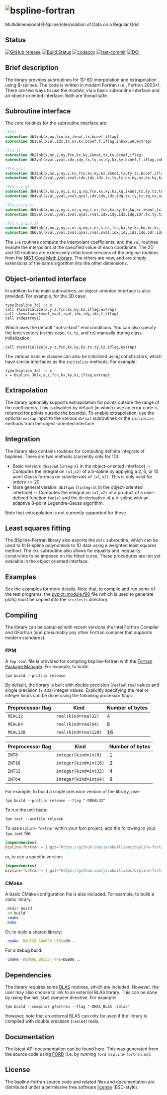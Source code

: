 ![bspline-fortran](/media/bspline-fortran.png)
============

Multidimensional B-Spline Interpolation of Data on a Regular Grid

## Status

[![GitHub release](https://img.shields.io/github/release/jacobwilliams/bspline-fortran.svg)](https://github.com/jacobwilliams/bspline-fortran/releases/latest)
[![Build Status](https://github.com/jacobwilliams/bspline-fortran/actions/workflows/CI.yml/badge.svg)](https://github.com/jacobwilliams/bspline-fortran/actions)
[![codecov](https://codecov.io/gh/jacobwilliams/bspline-fortran/branch/master/graph/badge.svg)](https://codecov.io/gh/jacobwilliams/bspline-fortran)
[![last-commit](https://img.shields.io/github/last-commit/jacobwilliams/bspline-fortran)](https://github.com/jacobwilliams/bspline-fortran/commits/master)
[![DOI](https://zenodo.org/badge/31299552.svg)](https://zenodo.org/badge/latestdoi/31299552)

## Brief description

The library provides subroutines for 1D-6D interpolation and extrapolation using B-splines. The code is written in modern Fortran (i.e., Fortran 2003+). There are two ways to use the module, via a basic subroutine interface and an object-oriented interface. Both are thread safe.

## Subroutine interface

The core routines for the subroutine interface are:

```fortran
!f(x)
subroutine db1ink(x,nx,fcn,kx,iknot,tx,bcoef,iflag)
subroutine db1val(xval,idx,tx,nx,kx,bcoef,f,iflag,inbvx,w0,extrap)

!f(x,y)
subroutine db2ink(x,nx,y,ny,fcn,kx,ky,iknot,tx,ty,bcoef,iflag)
subroutine db2val(xval,yval,idx,idy,tx,ty,nx,ny,kx,ky,bcoef,f,iflag,inbvx,inbvy,iloy,w1,w0,extrap)

!f(x,y,z)
subroutine db3ink(x,nx,y,ny,z,nz,fcn,kx,ky,kz,iknot,tx,ty,tz,bcoef,iflag)
subroutine db3val(xval,yval,zval,idx,idy,idz,tx,ty,tz,nx,ny,nz,kx,ky,kz,bcoef,f,iflag,inbvx,inbvy,inbvz,iloy,iloz,w2,w1,w0,extrap)

!f(x,y,z,q)
subroutine db4ink(x,nx,y,ny,z,nz,q,nq,fcn,kx,ky,kz,kq,iknot,tx,ty,tz,tq,bcoef,iflag)
subroutine db4val(xval,yval,zval,qval,idx,idy,idz,idq,tx,ty,tz,tq,nx,ny,nz,nq,kx,ky,kz,kq,bcoef,f,iflag,inbvx,inbvy,inbvz,inbvq,iloy,iloz,iloq,w3,w2,w1,w0,extrap)

!f(x,y,z,q,r)
subroutine db5ink(x,nx,y,ny,z,nz,q,nq,r,nr,fcn,kx,ky,kz,kq,kr,iknot,tx,ty,tz,tq,tr,bcoef,iflag)
subroutine db5val(xval,yval,zval,qval,rval,idx,idy,idz,idq,idr,tx,ty,tz,tq,tr,nx,ny,nz,nq,nr,kx,ky,kz,kq,kr,bcoef,f,iflag,inbvx,inbvy,inbvz,inbvq,inbvr,iloy,iloz,iloq,ilor,w4,w3,w2,w1,w0,extrap)

!f(x,y,z,q,r,s)
subroutine db6ink(x,nx,y,ny,z,nz,q,nq,r,nr,s,ns,fcn,kx,ky,kz,kq,kr,ks,iknot,tx,ty,tz,tq,tr,ts,bcoef,iflag)
subroutine db6val(xval,yval,zval,qval,rval,sval,idx,idy,idz,idq,idr,ids,tx,ty,tz,tq,tr,ts,nx,ny,nz,nq,nr,ns,kx,ky,kz,kq,kr,ks,bcoef,f,iflag,inbvx,inbvy,inbvz,inbvq,inbvr,inbvs,iloy,iloz,iloq,ilor,ilos,w5,w4,w3,w2,w1,w0,extrap)
```

The ```ink``` routines compute the interpolant coefficients, and the ```val``` routines evalute the interpolant at the specified value of each coordinate. The 2D and 3D routines are extensively refactored versions of the original routines from the [NIST Core Math Library](http://www.nist.gov/itl/math/mcsd-software.cfm).  The others are new, and are simply extensions of the same algorithm into the other dimensions.

## Object-oriented interface

In addition to the main subroutines, an object-oriented interface is also provided. For example, for the 3D case:

```Fortran
type(bspline_3d) :: s
call s%initialize(x,y,z,fcn,kx,ky,kz,iflag,extrap)
call s%evaluate(xval,yval,zval,idx,idy,idz,f,iflag)
call s%destroy()
```
Which uses the default "not-a-knot" end conditions. You can also specify the knot vectors (in this case, `tx`, `ty`, and `tz`) manually during class initialization:

```Fortran
call s%initialize(x,y,z,fcn,kx,ky,kz,tx,ty,tz,iflag,extrap)
```

The various bspline classes can also be initialized using constructors, which have similar interfaces as the `initialize` methods. For example:

```Fortran
type(bspline_3d) :: s
s = bspline_3d(x,y,z,fcn,kx,ky,kz,iflag,extrap)
```

## Extrapolation

The library optionally supports extrapolation for points outside the range of the coefficients. This is disabled by default (in which case an error code is returned for points outside the bounds). To enable extrapolation, use the optional `extrap` input to the various `db*val` subroutines or the `initialize` methods from the object-oriented interface.

## Integration

The library also contains routines for computing definite integrals of bsplines. There are two methods (currently only for 1D):

* Basic version: `db1sqad` (`integral` in the object-oriented interface) -- Computes the integral on `(x1,x2)` of a b-spline by applying a 2, 6, or 10 point Gauss formula on subintervals of `(x1,x2)`. This is only valid for orders <= 20.
* More general version: `db1fqad` (`fintegral` in the object-oriented interface) -- Computes the integral on `(x1,x2)` of a product of a user-defined function `fun(x)` and the ith derivative of a b-spline with an adaptive 8-point Legendre-Gauss algorithm.

Note that extrapolation is not currently supported for these.

## Least squares fitting

The BSpline-Fortran library also exports the `defc` subroutine, which can be used to fit B-spline polynomials to 1D data using a weighted least squares method. The `dfc` subroutine also allows for equality and inequality constraints to be imposed on the fitted curve. These procedures are not yet available in the object oriented interface.

## Examples

See the [examples](https://github.com/jacobwilliams/bspline-fortran/tree/master/src/tests) for more details. Note that, to compile and run some of the test programs, the [pyplot_module.f90](https://github.com/jacobwilliams/pyplot-fortran) file (which is used to generate plots) must be copied into the `src/tests` directory.

## Compiling

The library can be compiled with recent versions the Intel Fortran Compiler and GFortran (and presumably any other Fortran compiler that supports modern standards).

### FPM

A `fmp.toml` file is provided for compiling bspline-fortran with the [Fortran Package Manager](https://github.com/fortran-lang/fpm). For example, to build:

```
fpm build --profile release
```

By default, the library is built with double precision (`real64`) real values and single precision (`int32`) integer values. Explicitly specifying the real or integer kinds can be done using the following processor flags:

Preprocessor flag | Kind  | Number of bytes
----------------- | ----- | ---------------
`REAL32`  | `real(kind=real32)`  | 4
`REAL64`  | `real(kind=real64)`  | 8
`REAL128` | `real(kind=real128)` | 16

Preprocessor flag | Kind  | Number of bytes
----------------- | ----- | ---------------
`INT8`  | `integer(kind=int8)`  | 1
`INT16`  | `integer(kind=int16)`  | 2
`INT32` | `integer(kind=int32)` | 4
`INT64` | `integer(kind=int64)` | 8

For example, to build a single precision version of the library, use:

```
fpm build --profile release --flag "-DREAL32"
```

To run the unit tests:

```
fpm test --profile release
```

To use `bspline-fortran` within your fpm project, add the following to your `fpm.toml` file:
```toml
[dependencies]
bspline-fortran = { git="https://github.com/jacobwilliams/bspline-fortran.git" }
```

or, to use a specific version:
```toml
[dependencies]
bspline-fortran = { git="https://github.com/jacobwilliams/bspline-fortran.git", tag = "7.3.0"  }
```

### CMake
A basic CMake configuration file is also included. For example, to build a static library:

```bash
 mkdir build
 cd build
 cmake ..
 make
```

Or, to build a shared library:

```bash
 cmake -DBUILD_SHARED_LIBS=ON ..
```

For a debug build:
```bash
 cmake -DCMAKE_BUILD_TYPE=DEBUG ..
```

## Dependencies

The library requires some [BLAS](https://netlib.org/blas/) routines, which are included. However, the user may also choose to link to an external BLAS library. This can be done by using the `HAS_BLAS` compiler directive. For example:

```
fpm build --compiler gfortran --flag "-DHAS_BLAS -lblas"
```

However, note that an external BLAS can only be used if the library is compiled with double precision (`real64`) reals.

## Documentation

The latest API documentation can be found [here](https://jacobwilliams.github.io/bspline-fortran/). This was generated from the source code using [FORD](https://github.com/Fortran-FOSS-Programmers/ford) (i.e. by running `ford bspline-fortran.md`).

## License

The bspline-fortran source code and related files and documentation are distributed under a permissive free software [license](https://github.com/jacobwilliams/bspline-fortran/blob/master/LICENSE) (BSD-style).
